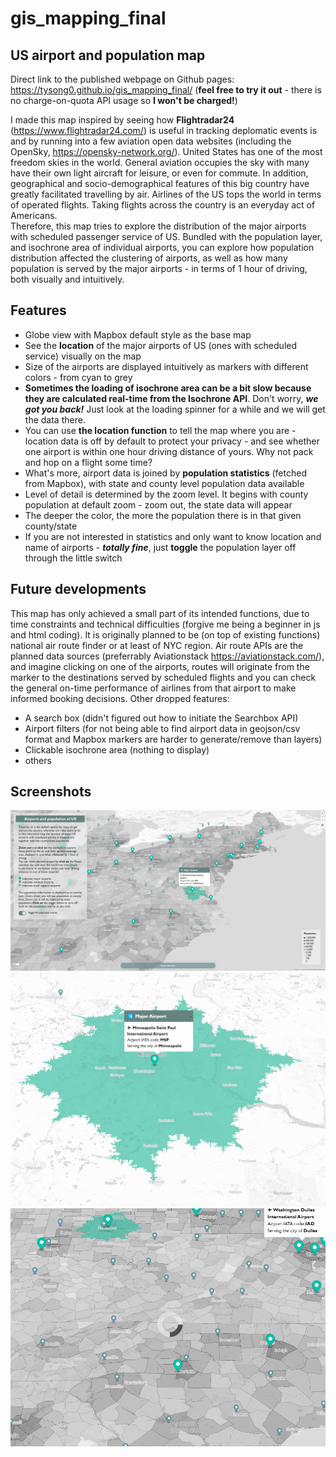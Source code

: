 # gis_mapping_final
 ## US airport and population map
Direct link to the published webpage on Github pages: https://tysong0.github.io/gis_mapping_final/ (<b>feel free to try it out</b> - there is no charge-on-quota API usage so <b>I won't be charged!</b>)

I made this map inspired by seeing how <b>Flightradar24</b> (https://www.flightradar24.com/) is useful in tracking deplomatic events is and by running into a few aviation open data websites (including the OpenSky, https://opensky-network.org/).
United States has one of the most freedom skies in the world. General aviation occupies the sky with many have their own light aircraft for leisure, or even for commute. In addition, geographical and socio-demographical features of this big country have greatly facilitated travelling by air. Airlines of the US tops the world in terms of operated flights. Taking flights across the country is an everyday act of Americans.
<br>
Therefore, this map tries to explore the distribution of the major airports with scheduled passenger service of US. Bundled with the population layer, and isochrone area of individual airports, you can explore how population distribution affected the clustering of airports, as well as how many population is served by the major airports - in terms of 1 hour of driving, both visually and intuitively.

## Features
 - Globe view with Mapbox default style as the base map
 - See the <b>location</b> of the major airports of US (ones with scheduled service) visually on the map
 - Size of the airports are displayed intuitively as markers with different colors - from cyan to grey
 - <b>Sometimes the loading of isochrone area can be a bit slow because they are calculated real-time from the Isochrone API</b>. Don't worry, <b><i>we got you back!</i></b> Just look at the loading spinner for a while and we will get the data there.
 - You can use <b>the location function</b> to tell the map where you are - location data is off by default to protect your privacy - and see whether one airport is within one hour driving distance of yours. Why not pack and hop on a flight some time?
 - What's more, airport data is joined by <b>population statistics</b> (fetched from Mapbox), with state and county level population data available
 - Level of detail is determined by the zoom level. It begins with county population at default zoom - zoom out, the state data will appear
 - The deeper the color, the more the population there is in that given county/state
 - If you are not interested in statistics and only want to know location and name of airports - <b><i>totally fine</i></b>, just <b>toggle</b> the population layer off through the little switch

## Future developments
This map has only achieved a small part of its intended functions, due to time constraints and technical difficulties (forgive me being a beginner in js and html coding). It is originally planned to be (on top of existing functions) national air route finder or at least of NYC region. Air route APIs are the planned data sources (preferrably Aviationstack https://aviationstack.com/), and imagine clicking on one of the airports, routes will originate from the marker to the destinations served by scheduled flights and you can check the general on-time performance of airlines from that airport to make informed booking decisions.
Other dropped features:
- A search box (didn't figured out how to initiate the Searchbox API)
- Airport filters (for not being able to find airport data in geojson/csv format and Mapbox markers are harder to generate/remove than layers)
- Clickable isochrone area (nothing to display)
- others

## Screenshots
![Map overview](https://github.com/tysong0/gis_mapping_final/blob/main/readme_img/Overview.jpg)
![The isochrone map](https://github.com/tysong0/gis_mapping_final/blob/main/readme_img/Isochrone.jpg)
![The loading spinner](https://github.com/tysong0/gis_mapping_final/blob/main/readme_img/Loading.jpg)

